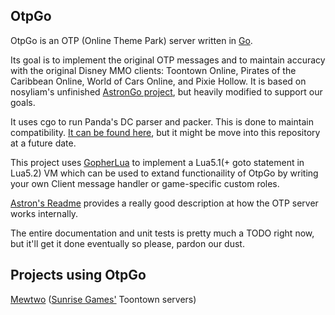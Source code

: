 OtpGo
-----

OtpGo is an OTP (Online Theme Park) server written in [Go](https://go.dev/).

Its goal is to implement the original OTP messages and to maintain accuracy with the original Disney MMO clients: Toontown Online, Pirates of the Caribbean Online,
World of Cars Online, and Pixie Hollow.  It is based on nosyliam's unfinished [AstronGo project](https://github.com/nosyliam/AstronGo/), but heavily modified to support our goals.

It uses cgo to run Panda's DC parser and packer.  This is done to maintain compatibility. [It can be found here](https://github.com/LittleToonCat/dcparser-go), but it might be move into this repository at a future date.

This project uses [GopherLua](https://github.com/yuin/gopher-lua) to implement a Lua5.1(+ goto statement in Lua5.2) VM which can be used to extand functionaility of OtpGo by writing your own Client message handler or game-specific custom roles.

[Astron's Readme](https://github.com/Astron/Astron/blob/master/README.md#overview) provides a really good description at how the OTP server works internally.

The entire documentation and unit tests is pretty much a TODO right now, but it'll get it done eventually so please, pardon our dust.

## Projects using OtpGo ##
[Mewtwo](https://gitlab.com/sunrisemmos/Mewtwo) ([Sunrise Games'](https://sunrise.games/) Toontown servers)
